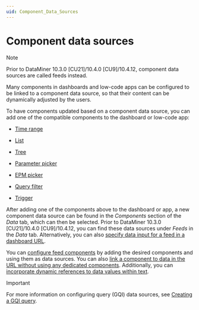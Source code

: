 ```yaml
---
uid: Component_Data_Sources
---
```


# Component data sources

> [!NOTE]
> Prior to DataMiner 10.3.0 [CU21]/10.4.0 [CU9]/10.4.12<!--RN 41141-->, component data sources are called feeds instead.

Many components in dashboards and low-code apps can be configured to be linked to a component data source, so that their content can be dynamically adjusted by the users.

To have components updated based on a component data source, you can add one of the compatible components to the dashboard or low-code app:

- [Time range](xref:DashboardTimeRange)

- [List](xref:DashboardList)

- [Tree](xref:DashboardTree)

- [Parameter picker](xref:DashboardParameterPicker)

- [EPM picker](xref:DashboardEPMPicker)

- [Query filter](xref:DashboardQueryFilter)

- [Trigger](xref:DashboardTrigger)

After adding one of the components above to the dashboard or app, a new component data source can be found in the *Components* section of the *Data* tab, which can then be selected. Prior to DataMiner 10.3.0 [CU21]/10.4.0 [CU9]/10.4.12<!--RN 41141-->, you can find these data sources under *Feeds* in the *Data* tab. Alternatively, you can also [specify data input for a feed in a dashboard URL](xref:Specifying_data_input_in_a_dashboard_URL).

You can [configure feed components](xref:Configuring_feed_components) by adding the desired components and using them as data sources. You can also [link a component to data in the URL without using any dedicated components](xref:Using_data_in_URL_without_dedicated_component). Additionally, you can [incorporate dynamic references to data values within text](xref:Dynamically_Referencing_Data_in_Text).

> [!IMPORTANT]
> For more information on configuring query (GQI) data sources, see [Creating a GQI query](xref:Creating_GQI_query).
